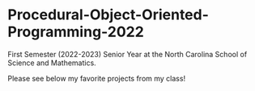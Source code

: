 # Procedural-Object-Oriented-Programming-2022
First Semester (2022-2023) Senior Year at the North Carolina School of Science and Mathematics. 

Please see below my favorite projects from my class!
